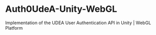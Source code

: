 # Auth0UdeA-Unity-WebGL
Implementation of the UDEA User Authentication API in Unity | WebGL Platform
